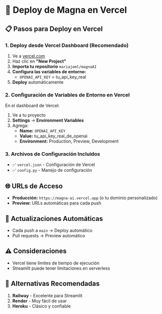 # 🚀 Deploy de Magna en Vercel

## 📋 Pasos para Deploy en Vercel

### 1. **Deploy desde Vercel Dashboard (Recomendado)**

1. Ve a [vercel.com](https://vercel.com)
2. Haz clic en **"New Project"**
3. **Importa tu repositorio** `mariajoml/magnaAI`
4. **Configura las variables de entorno:**
   - `OPENAI_API_KEY` = tu_api_key_real
5. **Deploy** automáticamente

### 2. **Configuración de Variables de Entorno en Vercel**

En el dashboard de Vercel:
1. Ve a tu proyecto
2. **Settings** → **Environment Variables**
3. Agrega:
   - **Name:** `OPENAI_API_KEY`
   - **Value:** tu_api_key_real_de_openai
   - **Environment:** Production, Preview, Development

### 3. **Archivos de Configuración Incluidos**
- ✅ `vercel.json` - Configuración de Vercel
- ✅ `config.py` - Manejo de configuración

## 🌐 **URLs de Acceso**
- **Producción:** `https://magna-ai.vercel.app` (o tu dominio personalizado)
- **Preview:** URLs automáticas para cada push

## 🔄 **Actualizaciones Automáticas**
- Cada push a `main` → Deploy automático
- Pull requests → Preview automático

## ⚠️ **Consideraciones**
- Vercel tiene límites de tiempo de ejecución
- Streamlit puede tener limitaciones en serverless

## 🎯 **Alternativas Recomendadas**
1. **Railway** - Excelente para Streamlit
2. **Render** - Muy fácil de usar
3. **Heroku** - Clásico y confiable
